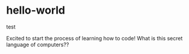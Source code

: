 # hello-world
test

Excited to start the process of learning how to code!  What is this secret language of computers??
